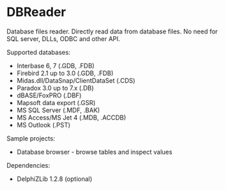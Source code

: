 # DBReader
Database files reader. Directly read data from database files. No need for SQL server, DLLs, ODBC and other API.

Supported databases:
* Interbase 6, 7 (.GDB, .FDB)
* Firebird 2.1 up to 3.0 (.GDB, .FDB)
* Midas.dll/DataSnap/ClientDataSet (.CDS)
* Paradox 3.0 up to 7.x (.DB)
* dBASE/FoxPRO (.DBF)
* Mapsoft data export (.GSR)
* MS SQL Server (.MDF, .BAK)
* MS Access/MS Jet 4 (.MDB, .ACCDB)
* MS Outlook (.PST)

Sample projects:
* Database browser - browse tables and inspect values

Dependencies:
* DelphiZLib 1.2.8 (optional)